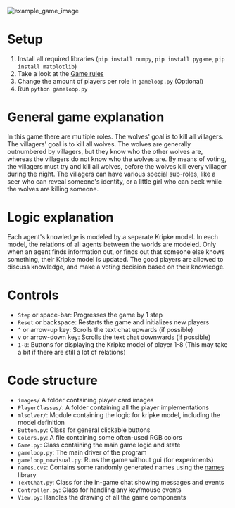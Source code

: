 ![example_game_image](https://user-images.githubusercontent.com/63673224/175604435-8988f655-de08-4108-8807-48e137f28f32.png)

# Setup
1) Install all required libraries (`pip install numpy`, `pip install pygame`, `pip install matplotlib`)
2) Take a look at the [Game rules](https://www.ultraboardgames.com/the-werewolves-of-millers-hollow/game-rules.php)
3) Change the amount of players per role in `gameloop.py` (Optional)
3) Run `python gameloop.py`

# General game explanation
In this game there are multiple roles. The wolves' goal is to kill all villagers.
The villagers' goal is to kill all wolves. The wolves are generally outnumbered
by villagers, but they know who the other wolves are, whereas the villagers do not know who the wolves are.
By means of voting, the villagers must try and kill all wolves, before the wolves
kill every villager during the night. The villagers can have various special sub-roles, like
a seer who can reveal someone's identity, or a little girl who can peek while
the wolves are killing someone.

# Logic explanation
Each agent's knowledge is modeled by a separate Kripke model. In each model, the relations of all agents between the worlds are modeled.
Only when an agent finds information out, or finds out that someone else knows something, their Kripke model is updated.
The good players are allowed to discuss knowledge, and make a voting decision based on their knowledge.
 
# Controls
* `Step` or space-bar: Progresses the game by 1 step
* `Reset` or backspace: Restarts the game and initializes new players
* `^` or arrow-up key: Scrolls the text chat upwards (if possible)
* `v` or arrow-down key: Scrolls the text chat downwards (if possible)
* `1-8`: Buttons for displaying the Kripke model of player 1-8 (This may take a bit if there are still a lot of relations)

# Code structure
* `images/` A folder containing player card images
* `PlayerClasses/`: A folder containing all the player implementations
* `mlsolver/`: Module containing the logic for kripke model, including the model definition
* `Button.py`: Class for general clickable buttons
* `Colors.py`: A file containing some often-used RGB colors
* `Game.py`: Class containing the main game logic and state
* `gameloop.py`: The main driver of the program
* `gameloop_novisual.py`: Runs the game without gui (for experiments)
* `names.cvs`: Contains some randomly generated names using the [names](https://pypi.org/project/names/) library
* `TextChat.py`: Class for the in-game chat showing messages and events
* `Controller.py`: Class for handling any key/mouse events
* `View.py`: Handles the drawing of all the game components
